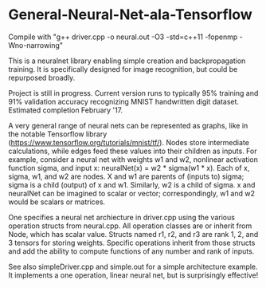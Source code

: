 # General-Neural-Net-ala-Tensorflow
  Compile with "g++ driver.cpp -o neural.out -O3 -std=c++11 -fopenmp -Wno-narrowing"
  
  This is a neuralnet library enabling simple creation and backpropagation training. It is specifically designed for image recognition, but could be repurposed broadly.
  
  Project is still in progress. Current version runs to typically 95% training and 91% validation accuracy recognizing MNIST handwritten digit dataset. Estimated completion February '17.
  
  A very general range of neural nets can be represented as graphs, like in the notable Tensorflow library (https://www.tensorflow.org/tutorials/mnist/tf/). Nodes store intermediate calculations, while edges feed these values into their children as inputs. For example, consider a neural net with weights w1 and w2, nonlinear activation function sigma, and input x: neuralNet(x) = w2 * sigma(w1 * x). Each of x, sigma, w1, and w2 are nodes. X and w1 are parents of (inputs to) sigma; sigma is a child (output) of x and w1. Similarly, w2 is a child of sigma. x and neuralNet can be imagined to scalar or vector; correspondingly, w1 and w2 would be scalars or matrices. 
  
  One specifies a neural net archiecture in driver.cpp using the various operation structs from neural.cpp. All operation classes are or inherit from Node, which has scalar value. Structs named r1, r2, and r3 are rank 1, 2, and 3 tensors for storing weights. Specific operations inherit from those structs and add the ability to compute functions of any number and rank of inputs. 
  
  See also simpleDriver.cpp and simple.out for a simple architecture example. It implements a one operation, linear neural net, but is surprisingly effective! 
  


  

